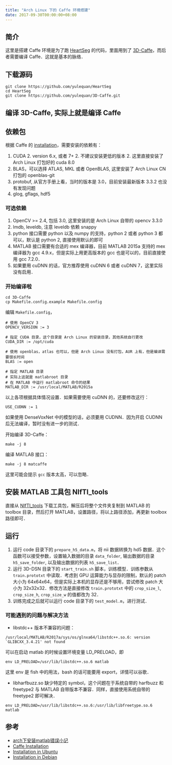 ```yaml
---
title: "Arch Linux 下的 Caffe 环境搭建"
date: 2017-09-30T00:00:00+08:00
---
```


## 简介

这里是搭建 Caffe 环境是为了跑 [HeartSeg](https://github.com/yulequan/HeartSeg) 的代码，里面用到了 [3D-Caffe](https://github.com/yulequan/3D-Caffe.git)，而后者需要编译 Caffe．这就是基本的脉络．

## 下载源码

```shell
git clone https://github.com/yulequan/HeartSeg
cd HeartSeg
git clone https://github.com/yulequan/3D-Caffe.git
```

## 编译 3D-Caffe, 实际上就是编译 Caffe

## 依赖包

根据 Caffe 的 [installation](http://caffe.berkeleyvision.org/installation.html#prerequisites)，需要安装的依赖有：

1. CUDA
	2. version 6.x, 或者 7+
	2. 不建议安装更低的版本
	2. 这里直接安装了 Arch Linux 打包好的 cuda 8.0
1. BLAS，可以选择 ATLAS, MKL 或者 OpenBLAS, 这里安装了 Arch Linux CN 打包的 openblas-git
1. protobuf, 从官方手册上看，当时的版本是 3.0，目前安装最新版本 3.3.2 也没有发现问题
1. glog, gflags, hdf5

### 可选依赖

1. OpenCV >= 2.4, 包括 3.0, 这里安装的是 Arch Linux 自带的 opencv 3.3.0
1. lmdb, leveldb, 注意 leveldb 依赖 snappy
1. python 接口需要 python 以及 numpy 的支持，python 2 或者 python 3 都可以，默认是 python 2, 直接使用默认的即可
1. MATLAB 接口需要有合适的 mex 编译器，目前 MATLAB 2015a 支持的 mex 编译器为 gcc 4.9.x，但是实际上用更高版本的 gcc 也是可以的，目前直接使用 gcc 7.2.0．
1. 如果要用 cuDNN 的话，官方推荐使用 cuDNN 6 或者 cuDNN 7，这里实际没有启用．

### 开始编译啦

```shell
cd 3D-Caffe
cp Makefile.config.example Makefile.config
```

编辑 `Makefile.config`，

```text
# 使用 OpenCV 3
OPENCV_VERSION := 3

# 指定 CUDA 目录，这个目录是 Arch Linux 的安装目录，其他系统自行更改
CUDA_DIR := /opt/cuda

# 使用 openblas，atlas 也可以，但是 Arch Linux 没有打包，AUR 上有，但是编译需要很长时间
BLAS := open

# 指定 MATLAB 目录
# 实际上这就是 matlabroot 目录
# 在 MATLAB 中运行 matlabroot 命令的结果
MATLAB_DIR := /usr/local/MATLAB/R2015a
```

以上各项根据具体情况设置．如果需要使用 cuDNN 的，还要修改这行：

```
USE_CUDNN := 1
```

如果使用 DenseVoxNet 中的模型的话，必须要用 CUDNN．因为开启 CUDNN 后无法编译，暂时没有进一步的测试．

开始编译 3D-Caffe：

```shell
make -j 8
```

编译 MATLAB 接口：

```shell
make -j 8 matcaffe
```

这里可能会提示 `gcc` 版本太高，可以忽略．

## 安装 MATLAB 工具包 NIfTI\_tools

直接从 [NIfTI\_tools](https://www.mathworks.com/matlabcentral/fileexchange/8797-tools-for-nifti-and-analyze-image) 下载工具包，解压后将整个文件夹复制到 MATLAB 的 toolbox 目录，然后打开 MATLAB，设置路径，将以上路径添加，再更新 toolbox 路径即可．

## 运行

1. 运行 code 目录下的 `prepare_h5_data.m`，将 nii 数据转换为 hd5 数据．这个函数可以接受参数，设置输入数据的目录 `data_folder`, 输出数据的目录 `h5_save_folder`, 以及输出数据的列表 `h5_save_list`．
1. 运行 3D-DSN 目录下的 `start_train.sh` 脚本，训练模型．训练参数从 `train.prototxt` 中读取．考虑到 GPU 运算能力与显存的限制，默认的 patch 大小为 64x64x64，但是实际上本机的显存还是不够用，尝试修改 patch 大小为 32x32x32．修改方法是直接修改 `train.prototxt` 中的 `crop_size_l`, `crop_size_h`, `crop_size_w` 的值都改为 32．
1. 训练完成之后就可以运行 code 目录下的 `test_model.m`，进行测试．

### 可能遇到的问题与解决方法

* libstdc++ 版本不兼容的问题：

```text
/usr/local/MATLAB/R2017a/sys/os/glnxa64/libstdc++.so.6: version `GLIBCXX_3.4.21' not found
```

可以在启动 matlab 的时候设置环境变量 LD\_PRELOAD，即

```shell
env LD_PRELOAD=/usr/lib/libstdc++.so.6 matlab
```

这里 env 是 fish 中的用法，bash 的话可能要用 export，详情可以谷歌．

* libharfbuzz.so 缺少特定的 symbol，这个问题在于系统自带的 harfbuzz 和 freetype2 与 MATLAB 自带版本不兼容．同样，直接使用系统自带的 freetype2 即可解决．

```shell
env LD_PRELOAD=/usr/lib/libstdc++.so.6:/usr/lib/libfreetype.so.6 matlab
```

## 参考
* [arch下安装matlab错误小记](http://yinflying.top/2017/07/659#)
* [Caffe Installation](http://caffe.berkeleyvision.org/installation.html)
* [Installation in Ubuntu](http://caffe.berkeleyvision.org/install_apt.html)
* [Installation in Debian](http://caffe.berkeleyvision.org/install_apt_debian.html)

